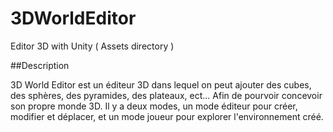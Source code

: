 # 3DWorldEditor
Editor 3D with Unity ( Assets directory )

##Description

3D World Editor est un éditeur 3D dans lequel on peut ajouter des cubes, des sphères, des pyramides, des plateaux, ect... Afin de pourvoir concevoir son propre monde 3D. Il y a deux modes, un mode éditeur pour créer, modifier et déplacer, et un mode joueur pour explorer l'environnement créé. 
